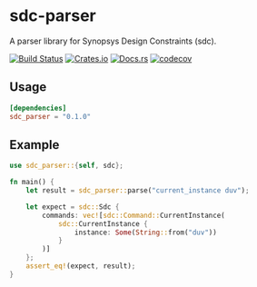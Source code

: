 # sdc-parser
A parser library for Synopsys Design Constraints (sdc).

[![Build Status](https://dev.azure.com/dalance/sdc-parser/_apis/build/status/dalance.sdc-parser?branchName=master)](https://dev.azure.com/dalance/sdc-parser/_build/latest?definitionId=1&branchName=master)
[![Crates.io](https://img.shields.io/crates/v/sdc-parser.svg)](https://crates.io/crates/sdc-parser)
[![Docs.rs](https://docs.rs/sdc-parser/badge.svg)](https://docs.rs/sdc-parser)
[![codecov](https://codecov.io/gh/dalance/sdc-parser/branch/master/graph/badge.svg)](https://codecov.io/gh/dalance/sdc-parser)

## Usage

```Cargo.toml
[dependencies]
sdc_parser = "0.1.0"
```

## Example

```rust
use sdc_parser::{self, sdc};

fn main() {
    let result = sdc_parser::parse("current_instance duv");

    let expect = sdc::Sdc {
        commands: vec![sdc::Command::CurrentInstance(
            sdc::CurrentInstance {
                instance: Some(String::from("duv"))
            }
        )]
    };
    assert_eq!(expect, result);
}
```
